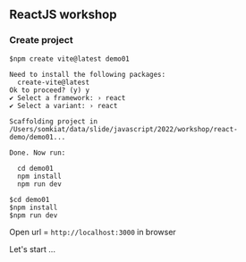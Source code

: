 ## ReactJS workshop

### Create project
```
$npm create vite@latest demo01

Need to install the following packages:
  create-vite@latest
Ok to proceed? (y) y
✔ Select a framework: › react
✔ Select a variant: › react

Scaffolding project in /Users/somkiat/data/slide/javascript/2022/workshop/react-demo/demo01...

Done. Now run:

  cd demo01
  npm install
  npm run dev

$cd demo01
$npm install
$npm run dev
```

Open url = `http://localhost:3000` in browser

Let's start ...

